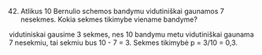 42. Atlikus 10 Bernulio schemos bandymu vidutiniškai gaunamos 7 nesekmes. Kokia sekmes
tikimybe viename bandyme?

vidutiniskai gausime 3 sekmes, nes 10 bandymu metu vidutiniškai gaunama 7 nesekmiu, tai
sekmiu bus 10 - 7 = 3. Sekmes tikimybė p = 3/10 = 0,3.
